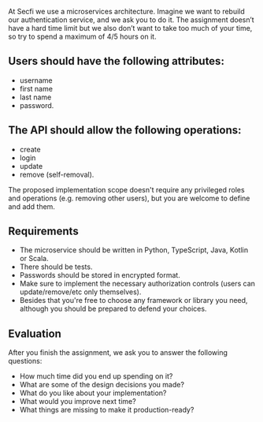 At Secfi we use a microservices architecture. Imagine we want to rebuild our authentication service,
and we ask you to do it. The assignment doesn’t have a hard time limit but we also don’t want to take
too much of your time, so try to spend a maximum of 4/5 hours on it.

## Users should have the following attributes: 
* username
* first name
* last name
* password.

## The API should allow the following operations:
* create
* login
* update
* remove (self-removal).

The proposed implementation scope doesn't require any privileged roles and operations (e.g.
removing other users), but you are welcome to define and add them.

## Requirements
* The microservice should be written in Python, TypeScript, Java, Kotlin or Scala.
* There should be tests.
* Passwords should be stored in encrypted format.
* Make sure to implement the necessary authorization controls (users can update/remove/etc
only themselves).
* Besides that you're free to choose any framework or library you need, although you should be
prepared to defend your choices.

## Evaluation
After you finish the assignment, we ask you to answer the following questions:
* How much time did you end up spending on it?
* What are some of the design decisions you made?
* What do you like about your implementation?
* What would you improve next time?
* What things are missing to make it production-ready?
